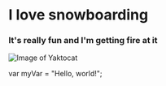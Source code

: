 # I love snowboarding
### It's really fun and I'm getting fire at it

![Image of Yaktocat](https://octodex.github.com/images/yaktocat.png)

var myVar = "Hello, world!";

